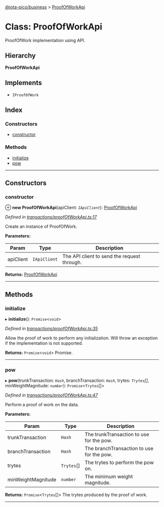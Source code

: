 [@iota-pico/business](../README.md) > [ProofOfWorkApi](../classes/proofofworkapi.md)

# Class: ProofOfWorkApi

ProofOfWork implementation using API.

## Hierarchy

**ProofOfWorkApi**

## Implements

* `IProofOfWork`

## Index

### Constructors

* [constructor](proofofworkapi.md#constructor)

### Methods

* [initialize](proofofworkapi.md#initialize)
* [pow](proofofworkapi.md#pow)

---

## Constructors

<a id="constructor"></a>

###  constructor

⊕ **new ProofOfWorkApi**(apiClient: *`IApiClient`*): [ProofOfWorkApi](proofofworkapi.md)

*Defined in [transactions/proofOfWorkApi.ts:17](https://github.com/iota-pico/business/blob/c818c87/src/transactions/proofOfWorkApi.ts#L17)*

Create an instance of ProofOfWork.

**Parameters:**

| Param | Type | Description |
| ------ | ------ | ------ |
| apiClient | `IApiClient` |  The API client to send the request through. |

**Returns:** [ProofOfWorkApi](proofofworkapi.md)

___

## Methods

<a id="initialize"></a>

###  initialize

▸ **initialize**(): `Promise`<`void`>

*Defined in [transactions/proofOfWorkApi.ts:35](https://github.com/iota-pico/business/blob/c818c87/src/transactions/proofOfWorkApi.ts#L35)*

Allow the proof of work to perform any initialization. Will throw an exception if the implementation is not supported.

**Returns:** `Promise`<`void`>
Promise.

___
<a id="pow"></a>

###  pow

▸ **pow**(trunkTransaction: *`Hash`*, branchTransaction: *`Hash`*, trytes: *`Trytes`[]*, minWeightMagnitude: *`number`*): `Promise`<`Trytes`[]>

*Defined in [transactions/proofOfWorkApi.ts:47](https://github.com/iota-pico/business/blob/c818c87/src/transactions/proofOfWorkApi.ts#L47)*

Perform a proof of work on the data.

**Parameters:**

| Param | Type | Description |
| ------ | ------ | ------ |
| trunkTransaction | `Hash` |  The trunkTransaction to use for the pow. |
| branchTransaction | `Hash` |  The branchTransaction to use for the pow. |
| trytes | `Trytes`[] |  The trytes to perform the pow on. |
| minWeightMagnitude | `number` |  The minimum weight magnitude. |

**Returns:** `Promise`<`Trytes`[]>
The trytes produced by the proof of work.

___

